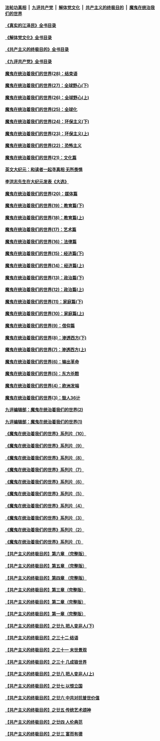####  [法轮功真相](../../../../basic/blob/master/README.md?t=07302101) &nbsp;|&nbsp; [九评共产党](../../../../9ping.md/blob/master/README.md?t=07302101) &nbsp;|&nbsp; [解体党文化](../../../../jtdwh.md/blob/master/README.md?t=07302101)  &nbsp;|&nbsp; [共产主义的终极目的](../../../../gczydzjmd.md/blob/master/README.md?t=07302101) &nbsp;|&nbsp; [魔鬼在统治我们的世界](../../../../mgztzwmdsj.md/blob/master/README.md?t=07302101) 

#### [《真实的江泽民》全书目录](../pages/nsc422/n13721399.md?t=07302101) 

#### [《解体党文化》全书目录](../pages/nsc422/n13721157.md?t=07302101) 

#### [《共产主义的终极目的》全书目录](../pages/nsc422/n13721048.md?t=07302101) 

#### [《九评共产党》全书目录](../pages/nsc422/n13708085.md?t=07302101) 

#### [魔鬼在统治着我们的世界(28)：结束语](../pages/nsc422/n10936246.md?t=07302101) 

#### [魔鬼在统治着我们的世界(27)：全球野心(下)](../pages/nsc422/n10928319.md?t=07302101) 

#### [魔鬼在统治着我们的世界(26)：全球野心(上)](../pages/nsc422/n10900318.md?t=07302101) 

#### [魔鬼在统治着我们的世界(25)：全球化](../pages/nsc422/n10788205.md?t=07302101) 

#### [魔鬼在统治着我们的世界(24)：环保主义(下)](../pages/nsc422/n10695307.md?t=07302101) 

#### [魔鬼在统治着我们的世界(23)：环保主义(上)](../pages/nsc422/n10688613.md?t=07302101) 

#### [魔鬼在统治着我们的世界(22)：恐怖主义](../pages/nsc422/n10614727.md?t=07302101) 

#### [魔鬼在统治着我们的世界(21)：文化篇](../pages/nsc422/n10597706.md?t=07302101) 

#### [英文大纪元：和读者一起寻真相 无所畏惧](../pages/nsc422/n12542027.md?t=07302101) 

#### [李洪志先生在大纪元发表《大选》](../pages/nsc422/n12534746.md?t=07302101) 

#### [魔鬼在统治着我们的世界(20)：媒体篇](../pages/nsc422/n10586579.md?t=07302101) 

#### [魔鬼在统治着我们的世界(19)：教育篇(下)](../pages/nsc422/n10564808.md?t=07302101) 

#### [魔鬼在统治着我们的世界(18)：教育篇(上)](../pages/nsc422/n10526970.md?t=07302101) 

#### [魔鬼在统治着我们的世界(17)：艺术篇](../pages/nsc422/n10499093.md?t=07302101) 

#### [魔鬼在统治着我们的世界(16)：法律篇](../pages/nsc422/n10485969.md?t=07302101) 

#### [魔鬼在统治着我们的世界(15)：经济篇(下)](../pages/nsc422/n10469975.md?t=07302101) 

#### [魔鬼在统治着我们的世界(14)：经济篇(上)](../pages/nsc422/n10457370.md?t=07302101) 

#### [魔鬼在统治着我们的世界(13)：政治篇(下)](../pages/nsc422/n10448270.md?t=07302101) 

#### [魔鬼在统治着我们的世界(12)：政治篇(上)](../pages/nsc422/n10444576.md?t=07302101) 

#### [魔鬼在统治着我们的世界(11)：家庭篇(下)](../pages/nsc422/n10440961.md?t=07302101) 

#### [魔鬼在统治着我们的世界(10)：家庭篇(上)](../pages/nsc422/n10435448.md?t=07302101) 

#### [魔鬼在统治着我们的世界(9)：信仰篇](../pages/nsc422/n10432159.md?t=07302101) 

#### [魔鬼在统治着我们的世界(8)：渗透西方(下)](../pages/nsc422/n10429603.md?t=07302101) 

#### [魔鬼在统治着我们的世界(7)：渗透西方(上)](../pages/nsc422/n10426013.md?t=07302101) 

#### [魔鬼在统治着我们的世界(6)：输出革命](../pages/nsc422/n10421536.md?t=07302101) 

#### [魔鬼在统治着我们的世界(5)：东方杀戮](../pages/nsc422/n10417707.md?t=07302101) 

#### [魔鬼在统治着我们的世界(4)：欧洲发端](../pages/nsc422/n10414890.md?t=07302101) 

#### [魔鬼在统治着我们的世界(3)：毁人36计](../pages/nsc422/n10411583.md?t=07302101) 

#### [九评编辑部：魔鬼在统治着我们的世界(2)](../pages/nsc422/n10410036.md?t=07302101) 

#### [九评编辑部：魔鬼在统治着我们的世界(1)](../pages/nsc422/n10406825.md?t=07302101) 

#### [《魔鬼在统治着我们的世界》系列片（10）](../pages/nsc422/n12292670.md?t=07302101) 

#### [《魔鬼在统治着我们的世界》系列片（9）](../pages/nsc422/n12290859.md?t=07302101) 

#### [《魔鬼在统治着我们的世界》系列片（8）](../pages/nsc422/n12287445.md?t=07302101) 

#### [《魔鬼在统治着我们的世界》系列片（7）](../pages/nsc422/n12283425.md?t=07302101) 

#### [《魔鬼在统治着我们的世界》系列片（6）](../pages/nsc422/n12282314.md?t=07302101) 

#### [《魔鬼在统治着我们的世界》系列片（5）](../pages/nsc422/n12281419.md?t=07302101) 

#### [《魔鬼在统治着我们的世界》系列片（4）](../pages/nsc422/n12274024.md?t=07302101) 

#### [《魔鬼在统治着我们的世界》系列片（3）](../pages/nsc422/n12271322.md?t=07302101) 

#### [《魔鬼在统治着我们的世界》系列片（2）](../pages/nsc422/n12269049.md?t=07302101) 

#### [《魔鬼在统治着我们的世界》系列片（1）](../pages/nsc422/n12267575.md?t=07302101) 

#### [【共产主义的终极目的】第六章 （完整版）](../pages/nsc422/n11428913.md?t=07302101) 

#### [【共产主义的终极目的】第五章 （完整版）](../pages/nsc422/n11428912.md?t=07302101) 

#### [【共产主义的终极目的】第四章 （完整版）](../pages/nsc422/n11428907.md?t=07302101) 

#### [【共产主义的终极目的】第三章（完整版）](../pages/nsc422/n11428848.md?t=07302101) 

#### [【共产主义的终极目的】第二章（完整版）](../pages/nsc422/n11428831.md?t=07302101) 

#### [【共产主义的终极目的】第一章（完整版）](../pages/nsc422/n11417651.md?t=07302101) 

#### [【共产主义的终极目的】之廿九 把人变非人(下)](../pages/nsc422/n11344140.md?t=07302101) 

#### [【共产主义的终极目的】之三十二 结语](../pages/nsc422/n11360535.md?t=07302101) 

#### [【共产主义的终极目的】之三十一 末世景观](../pages/nsc422/n11351129.md?t=07302101) 

#### [【共产主义的终极目的】之三十 几成狼世界](../pages/nsc422/n11348280.md?t=07302101) 

#### [【共产主义的终极目的】之廿八 把人变非人(上)](../pages/nsc422/n11340492.md?t=07302101) 

#### [【共产主义的终极目的】之廿七 以恨立国](../pages/nsc422/n11336944.md?t=07302101) 

#### [【共产主义的终极目的】之廿六 中共对抗普世价值](../pages/nsc422/n11324785.md?t=07302101) 

#### [【共产主义的终极目的】之廿五 传统艺术颂神](../pages/nsc422/n11296396.md?t=07302101) 

#### [【共产主义的终极目的】之廿四 人伦典范](../pages/nsc422/n11296397.md?t=07302101) 

#### [【共产主义的终极目的】之廿三 富而有德](../pages/nsc422/n11283598.md?t=07302101) 

